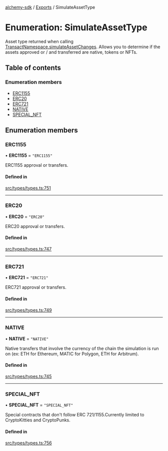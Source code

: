 [alchemy-sdk](../README.md) / [Exports](../modules.md) / SimulateAssetType

# Enumeration: SimulateAssetType

Asset type returned when calling [TransactNamespace.simulateAssetChanges](../classes/TransactNamespace.md#simulateassetchanges).
Allows you to determine if the assets approved or / and transferred are
native, tokens or NFTs.

## Table of contents

### Enumeration members

- [ERC1155](SimulateAssetType.md#erc1155)
- [ERC20](SimulateAssetType.md#erc20)
- [ERC721](SimulateAssetType.md#erc721)
- [NATIVE](SimulateAssetType.md#native)
- [SPECIAL\_NFT](SimulateAssetType.md#special_nft)

## Enumeration members

### ERC1155

• **ERC1155** = `"ERC1155"`

ERC1155 approval or transfers.

#### Defined in

[src/types/types.ts:751](https://github.com/alchemyplatform/alchemy-sdk-js/blob/8c9409f/src/types/types.ts#L751)

___

### ERC20

• **ERC20** = `"ERC20"`

ERC20 approval or transfers.

#### Defined in

[src/types/types.ts:747](https://github.com/alchemyplatform/alchemy-sdk-js/blob/8c9409f/src/types/types.ts#L747)

___

### ERC721

• **ERC721** = `"ERC721"`

ERC721 approval or transfers.

#### Defined in

[src/types/types.ts:749](https://github.com/alchemyplatform/alchemy-sdk-js/blob/8c9409f/src/types/types.ts#L749)

___

### NATIVE

• **NATIVE** = `"NATIVE"`

Native transfers that involve the currency of the chain the simulation is
run on (ex: ETH for Ethereum, MATIC for Polygon, ETH for Arbitrum).

#### Defined in

[src/types/types.ts:745](https://github.com/alchemyplatform/alchemy-sdk-js/blob/8c9409f/src/types/types.ts#L745)

___

### SPECIAL\_NFT

• **SPECIAL\_NFT** = `"SPECIAL_NFT"`

Special contracts that don't follow ERC 721/1155.Currently limited to
CryptoKitties and CryptoPunks.

#### Defined in

[src/types/types.ts:756](https://github.com/alchemyplatform/alchemy-sdk-js/blob/8c9409f/src/types/types.ts#L756)
